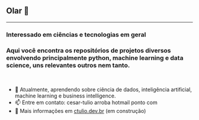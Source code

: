 ## Olar 👋
---
### Interessado em ciências e tecnologias em geral
### Aqui você encontra os repositórios de projetos diversos envolvendo principalmente python, machine learning e data science, uns relevantes outros nem tanto.
<br>

- 🌱 Atualmente, aprendendo sobre ciência de dados, inteligência artificial, machine learning e business intelligence. 
- 📫 Entre em contato: cesar-tulio arroba hotmail ponto com
- 📝  Mais informações em [ctulio.dev.br](http://ctulio.dev.br) (em construção)
<!--
**ctulio/ctulio** is a ✨ _special_ ✨ repository because its `README.md` (this file) appears on your GitHub profile.

Here are some ideas to get you started:

- 🔭 I’m currently working on ...
- 🌱 I’m currently learning ...
- 👯 I’m looking to collaborate on ...
- 🤔 I’m looking for help with ...
- 💬 Ask me about ...
- 📫 How to reach me: ...
- 😄 Pronouns: ...
- ⚡ Fun fact: ...
-->
